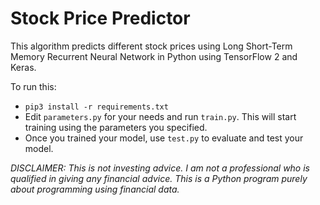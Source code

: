 # Stock Price Predictor
This algorithm predicts different stock prices using Long Short-Term Memory Recurrent Neural Network in Python using TensorFlow 2 and Keras.

To run this:

- `pip3 install -r requirements.txt`
- Edit `parameters.py` for your needs and run `train.py`. This will start training using the parameters you specified.
- Once you trained your model, use `test.py` to evaluate and test your model.

<i>DISCLAIMER: This is not investing advice. I am not a professional who is qualified in giving any financial advice. This is a Python program purely about programming using financial data.</i>
